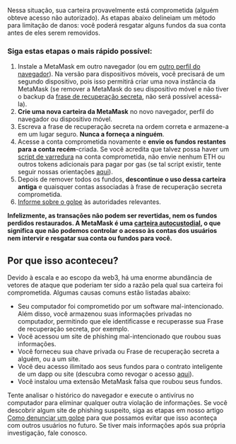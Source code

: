Nessa situação, sua carteira provavelmente está comprometida (alguém obteve acesso não autorizado). As etapas abaixo delineiam um método para limitação de danos: você poderá resgatar alguns fundos da sua conta antes de eles serem removidos.


### Siga estas etapas o mais rápido possível:


1. Instale a MetaMask em outro navegador (ou em [outro perfil do navegador](https://consensys.net/blog/metamask/how-to-manage-multiple-wallets-with-metamask/)). Na versão para dispositivos móveis, você precisará de um segundo dispositivo, pois isso permitirá criar uma nova instância da MetaMask (se remover a MetaMask do seu dispositivo móvel e não tiver o backup da [frase de recuperação secreta](https://support.metamask.io/hc/en-us/articles/360060826432), não será possível acessá-la).
2. **Crie uma nova carteira da MetaMask** no novo navegador, perfil do navegador ou dispositivo móvel.
3. Escreva a frase de recuperação secreta na ordem correta e armazene-a em um lugar seguro. **Nunca a forneça a ninguém**.
4. Acesse a conta comprometida novamente e **envie os fundos restantes para a conta recém**-criada. Se você acredita que talvez possa haver um [script de varredura](https://support.metamask.io/hc/en-us/articles/12091923128347) na conta comprometida, não envie nenhum ETH ou outros tokens adicionais para pagar por gas (se tal script existir, tente seguir nossas orientações [aqui](https://support.metamask.io/hc/en-us/articles/5716855323675)).
5. Depois de remover todos os fundos, **descontinue o uso dessa carteira antiga** e quaisquer contas associadas à frase de recuperação secreta comprometida.
6. [Informe sobre o golpe](https://support.metamask.io/hc/en-us/articles/5168786362779) às autoridades relevantes.


**Infelizmente, as transações não podem ser revertidas, nem os fundos perdidos restaurados. A MetaMask é uma [carteira autocustodial](https://support.metamask.io/hc/en-us/articles/360059952212), o que significa que não podemos controlar o acesso às contas dos usuários nem intervir e resgatar sua conta ou fundos para você.**


**Por que isso aconteceu?**
---------------------------


Devido à escala e ao escopo da web3, há uma enorme abundância de vetores de ataque que poderiam ter sido a razão pela qual sua carteira foi comprometida. Algumas causas comuns estão listadas abaixo:


* Seu computador foi comprometido por um software mal-intencionado. Além disso, você armazenou suas informações privadas no computador, permitindo que ele identificasse e recuperasse sua Frase de recuperação secreta, por exemplo.
* Você acessou um site de phishing mal-intencionado que roubou suas informações.
* Você forneceu sua chave privada ou Frase de recuperação secreta a alguém, ou a um site.
* Você deu acesso ilimitado aos seus fundos para o contrato inteligente de um dapp ou site (descubra como revogar o acesso [aqui](https://support.metamask.io/hc/en-us/articles/4446106184731)).
* Você instalou uma extensão MetaMask falsa que roubou seus fundos.


Tente analisar o histórico do navegador e execute o antivírus no computador para eliminar qualquer outra violação de informações. Se você descobrir algum site de phishing suspeito, siga as etapas em nosso artigo [Como denunciar um golpe](https://support.metamask.io/hc/en-us/articles/5168786362779) para que possamos evitar que isso aconteça com outros usuários no futuro. Se tiver mais informações após sua própria investigação, fale conosco.


